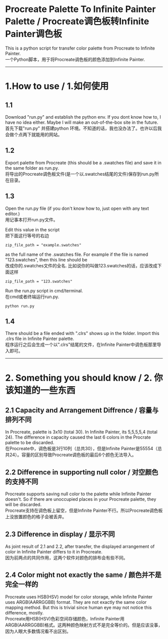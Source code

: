 # Procreate Palette To Infinite Painter Palette  / Procreate调色板转Infinite Painter调色板

This is a python script for transfer color palette from Procreate to Infinite Painter.  
一个Python脚本，用于将Procreate调色板的颜色添加到Infinite Painter.  

---

# 1.How to use / 1.如何使用

## 1.1
Download "run.py" and establish the python env. If you dont know how to, I have no idea either. Maybe I will make an out-of-the-box site in the future.  
首先下载"run.py" 并搭建python 环境。不知道的话，我也没办法了。也许以后我会做个点两下就能用的网站。  

## 1.2
Export palette from Procreate (this should be a .swatches file) and save it in the same folder as run.py.  
将导出的Procreate调色板文件(是一个以.swatches结尾的文件)保存到run.py所在目录。  

## 1.3
Open the run.py file (if you don't know how to, just open with any text editor.)  
用记事本打开run.py文件。  
  
Edit this value in the script  
把下面这行等号的右边
```
zip_file_path = "example.swatches"
```
as the full name of the .swatches file. For example if the file is named "123.swatches", then this line should be  
改成你的.swatches文件的全名. 比如说你的叫做123.swatches的话，应该改成下面这样
```
zip_file_path = "123.swatches"
```
Run the run.py script in cmd/terminal.  
在cmd或者终端运行run.py.
```
python run.py
```
## 1.4
There should be a file ended with ".clrs" shows up in the folder. Import this .clrs file in Infinite Painter palette.  
程序运行之后会生成一个以".clrs"结尾的文件，在Infinite Painter中调色板那里导入即可。

---

# 2. Something you should know / 2. 你该知道的一些东西
## 2.1 Capacity and Arrangement Diffrence / 容量与排列不同  
In Procreate, palette is 3x10 (total 30). In Infinite Painter, its 5,5,5,5,4 (total 24). The difference in capacity caused the last 6 colors in the Procrate palette to be discarded.  
在Procreate中，调色板是3行10列（总共30），但是Infinite Painter是55554（总共24）。容量的区别导致Procreate调色板的最后6个颜色无法导入。  
## 2.2 Difference in supporting null color / 对空颜色的支持不同
Procreate supports saving null color to the palette while Infinite Painter doesn't. So if there are unoccupied places in your Procreate palette, they will be discarded.     
Procreate支持在调色板上留空，但是Infinite Painter不行。所以Procreate调色板上没放置颜色的格子会被丢弃。
## 2.3 Difference in display / 显示不同
As joint result of 2.1 and 2.2, after transfer, the displayed arrangement of color in Infinite Painter differs to it in Procreate.    
因为前两点的共同作用，这两个软件对颜色的排布会有些不同。
##  2.4 Color might not exactly the same / 颜色并不是完全一样的
Procreate uses HSB(HSV) model for color storage, while Infinite Painter uses ARGB(AARRGGBB) format. They are not exactly the same color mapping method. But this is trivial since human eye may not notice this difference, mostly.  
Procreate用HSB(HSV)色彩空间存储颜色，Infinite Painter用ARGB(AARRGGBB)格式。这两种颜色映射方式不是完全等价的。但是应该没事，因为人眼大多数情况看不出区别。
